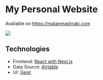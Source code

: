 # My Personal Website

Available on https://matanmashraki.com

<img src="http://assets.matanmashraki.com/website-preview.png"></img>

## Technologies
- Frontend: [React with Next.js](https://nextjs.org/)
- Data Source: [Airtable](https://airtable.com/)
- UI: [Geist](https://github.com/geist-org/react)